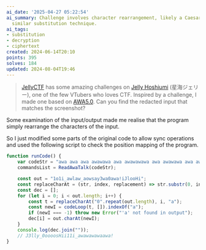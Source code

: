 ```yaml
---
ai_date: '2025-04-27 05:22:54'
ai_summary: Challenge involves character rearrangement, likely a Caesar cipher or
  similar substitution technique.
ai_tags:
- substitution
- decryption
- ciphertext
created: 2024-06-14T20:10
points: 395
solves: 184
updated: 2024-08-04T19:46
---
```


> [JellyCTF](https://jellyc.tf/) has some amazing challenges on [Jelly Hoshiumi](https://x.com/jellyhoshiumi) (星海ジェリー), one of the few VTubers who loves CTF. Inspired by a challenge, I made one based on [AWA5.0](https://github.com/TempTempai/AWA5.0). Can you find the redacted input that matches the screenshot?

Some examination of the input/output made me realise that the program simply rearrange the characters of the input.

So I just modified some parts of the original code to allow sync operations and used the following script to check the position mapping of the program.

```js
function runCode() {
    var codeStr = "awa awa awa awawawa awa awawawawa awa awawawa awa awa awa awawa awa awa awawawa awa awa awa awawawa awa awawawa awa awa awawa awa awa awa awawawa awa awa awa awa awawa awa awawawa awa awa awawawa awa awa awawawa awa awa awawa awawa awa awawawa awa awa awa awawawa awa awawawa awa awawa awawa awa awa awawawa awawa awawa awa awa awa awawawa awawa awawawa awa awa awawawa awawawa awa awawa awa awawawa awa awa awa awawawa awa awawawa awa awa awa awa awa awa awa awawawa awa awa awa awa awa awa awa awawawa awa awa awa awawa awa awa awawawa awa awa awa awawawa awa awawawa awa awa awawa awa awa awa awawawa awa awa awa awa awawa awa awawawa awa awa awawawa awa awa awawawa awa awa awawa awawa awa awawawa awa awa awa awawawa awa awawawa awa awawa awawa awa awa awawawa awawa awawa awa awa awa awawawa awawa awawawa awa awa awawawa awawawa awa awawa awa awawawa awa awa awa awawawa awa awawawa awa awa awa awa awa awa awa awawawa awa awa awa awa awa awa awa awawawa awa awa awa awa awa awa awa awawawa awawa awa awa awa awa awa awawawa awawawa awawa awa awa awawawa awawawawawawa awa awa awa awawa awa awa awa awawa awa awa awa awawa awa awa awa awawa awa awa awa awawa awa awa awa awawa awa awa awa awawa awa awa awa awawa awa awa awa awawa awa awa awa awawa awa awa awa awawa awa awa awa awawa awa awa awa awawa awa awa awa awawa awa awa awa awawa awa awa awa awawa awa awa awa awawa awa awa awa awawa awa awa awa awawa awa awa awa awawa awa awa awa awawa awa awa awa awawa awa awa awa awawa awa awa awa awawa awa awa awa awawa awa awa awa awawa awa awa awa awawa awa awa awa awawa awa awa awa awawa awa awa awa awawa awa awa awa awawa awa awa awa awawa";
    commandsList = ReadAwaTalk(codeStr);

    const out = "1o1i_awlaw_aowsay3wa0awa!iJlooHi";
    const replaceCharAt = (str, index, replacement) => str.substr(0, index) + replacement + str.substr(index + 1);
    const dec = [];
    for (let i = 0; i < out.length; i++) {
        const t = replaceCharAt("0".repeat(out.length), i, "a");
        const newI = codeLoop(t, []).indexOf("a");
        if (newI === -1) throw new Error("'a' not found in output");
        dec[i] = out.charAt(newI);
    }
    console.log(dec.join(""));
    // J3lly_0oooosHii11i_awawawawaawa!
}
```